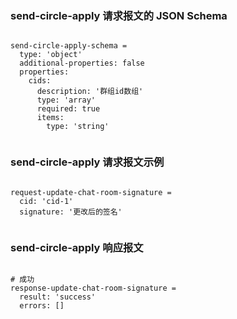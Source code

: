 ### send-circle-apply 请求报文的 JSON Schema
<pre><code>
send-circle-apply-schema =
  type: 'object'
  additional-properties: false
  properties:
    cids:
      description: '群组id数组'
      type: 'array'
      required: true
      items:
        type: 'string'

</code></pre>

### send-circle-apply 请求报文示例
<pre><code>
request-update-chat-room-signature =
  cid: 'cid-1'
  signature: '更改后的签名'

</code></pre>

### send-circle-apply 响应报文
<pre><code>
# 成功
response-update-chat-room-signature =
  result: 'success'
  errors: []

</code></pre>


